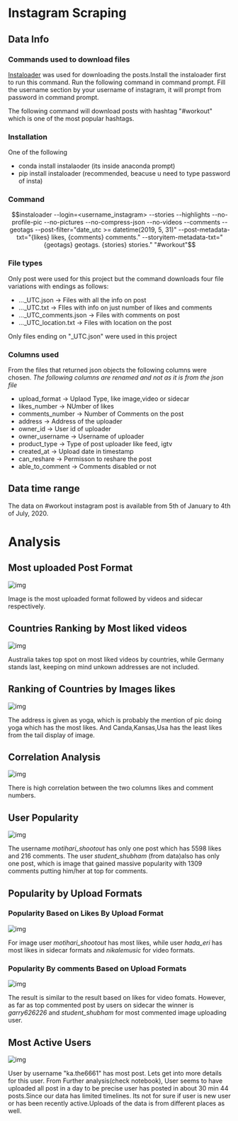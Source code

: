 # Instagram Scraping

## Data Info

### Commands used to download files 

[Instaloader](https://instaloader.github.io/) was used for downloading the posts.Install the instaloader first to run this command. Run the following command  in command prompt. Fill the username section by your username of instagram, it will prompt from password in command prompt. 

The following command will download posts with hashtag "#workout" which is one of the most popular hashtags. 

### Installation
 One of the following
 - conda install instalaoder (its inside anaconda prompt)
 - pip install instaloader (recommended, beacuse u need to type password of insta)
 
### Command

$$instaloader --login=<username_instagram> --stories --highlights --no-profile-pic --no-pictures --no-compress-json --no-videos  --comments --geotags  --post-filter="date_utc >= datetime(2019, 5, 31)" --post-metadata-txt="{likes} likes, {comments} comments." --storyitem-metadata-txt=" {geotags} geotags. {stories} stories." "#workout"$$

### File types
Only post were used for this project but the command downloads four file variations with endings as follows:
- ..._UTC.json -> Files with all the info on post
- ..._UTC.txt -> FIles with info on just number of likes and comments
- ..._UTC_comments.json -> Files with comments on post
- ..._UTC_location.txt -> Files with location on the post

Only files ending on "_UTC.json"  were used in this project
    
### Columns used
From the files that returned json objects the following columns were chosen.
*The following columns are renamed and not as it is from the json file*

-  upload_format -> Uplaod Type, like image,video or sidecar
- likes_number -> NUmber of likes
- comments_number -> Number of Comments on the post
- address -> Address of the uploader
- owner_id -> User id of uploader
- owner_username -> Username of uploader
- product_type -> Type of post uploader like feed, igtv
- created_at -> Upload date in timestamp
- can_reshare -> Permisson to reshare the post
- able_to_comment -> Comments disabled or not


## Data time range

The data on #workout instagram post is available from 5th of January to 4th of July, 2020.

# Analysis

## Most uploaded Post Format

![img](https://github.com/nibukdk/instagram-scraping/blob/master/Imgs/Uploaded%20Format%20Portions.png)

Image is the most uploaded format followed by videos and sidecar respectively.

## Countries Ranking by Most liked videos

![img](https://github.com/nibukdk/instagram-scraping/blob/master/Imgs/Addresses%20by%20Like%20on%20Videos.png)

Australia takes top spot on most liked videos by countries, while Germany stands last, keeping on mind unkown addresses are not included.


## Ranking of Countries by Images likes
![img](https://github.com/nibukdk/instagram-scraping/blob/master/Imgs/Addresses%20By%20Images%20likes.png)

The address is given as yoga, which is probably the mention of pic doing yoga which has the most likes. And Canda,Kansas,Usa has the least likes from the tail display of image.


## Correlation Analysis
![img](https://github.com/nibukdk/instagram-scraping/blob/master/Imgs/Correlation.png)

There is high correlation between the two columns likes and comment numbers.

## User Popularity
 
![img](https://github.com/nibukdk/instagram-scraping/blob/master/Imgs/Avg%20Ranking%20Top%205%20users.png)

 The username *motihari_shootout* has only one post which has 5598 likes and 216 comments. The user *student_shubham* (from data)also has only one post, which is image that gained massive popularity with 1309 comments putting him/her at top for comments.

 ## Popularity by Upload Formats

### Popularity Based on Likes By Upload Format


![img](https://github.com/nibukdk/instagram-scraping/blob/master/Imgs/Users%20Likes%20By%20Upload.png)

 For image user *motihari_shootout* has most likes, while user *hada_eri* has most likes in sidecar formats and *nikalemusic* for video formats.


### Popularity By comments Based on Upload Formats

![img](https://github.com/nibukdk/instagram-scraping/blob/master/Imgs/User%20comments%20by%20Upload.png)


The result is similar to the result based on likes for video fomats. However, as far as top commented post by users on sidecar the winner is *garry626226* and *student_shubham* for most commented image uploading user.



## Most Active Users

![img](https://github.com/nibukdk/instagram-scraping/blob/master/Imgs/Most%20active%20users.png)

User by username "ka.the6661" has most post. Lets get into more details for this user. From Further analysis(check notebook), User seems to have uploaded all post in a day to be precise user has posted in about 30 min 44 posts.Since our data has limited timelines. Its not for sure if user is new user or has been recently active.Uploads of the data is from different places as well.